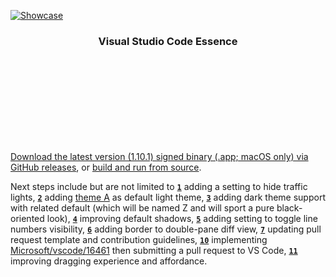 [![Showcase](showcase/i/E4.png)](showcase/showcase.md)
<h3 align="center">Visual Studio Code Essence</h3>

<br><br><br><br><br><br><br><br>

[Download the latest version (1.10.1) signed binary (.app; macOS only) via GitHub releases](https://github.com/flagello/vscode-essence/releases/latest), or [build and run from source](https://github.com/Microsoft/vscode/wiki/How-to-Contribute#build-and-run-from-source).

Next steps include but are not limited to [**`1`**](/../../../issues/1) adding a setting to hide traffic lights, [**`2`**](/../../../issues/2) adding [theme A](https://github.com/flagello/A.tmTheme) as default light theme, [**`3`**](/../../../issues/3) adding dark theme support with related default (which will be named Z and will sport a pure black-oriented look), [**`4`**](/../../../issues/4) improving default shadows, [**`5`**](/../../../issues/5) adding setting to toggle line numbers visibility, [**`6`**](/../../../issues/6) adding border to double-pane diff view, [**`7`**](/../../../issues/7) updating pull request template and contribution guidelines, [**`10`**](/../../../issues/10) implementing [Microsoft/vscode/16461](https://github.com/Microsoft/vscode/issues/16461) then submitting a pull request to VS Code, [**`11`**](/../../../issues/11) improving dragging experience and affordance.

